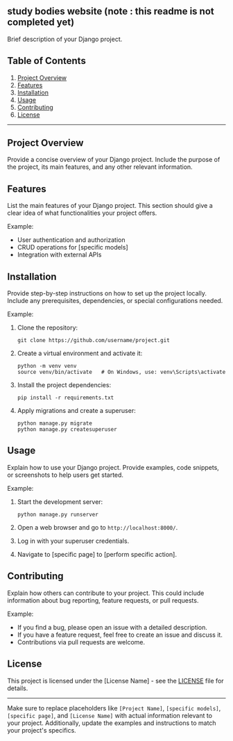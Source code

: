 ## study bodies website (note : this readme is not completed yet)

Brief description of your Django project.

## Table of Contents
1. [Project Overview](#project-overview)
2. [Features](#features)
3. [Installation](#installation)
4. [Usage](#usage)
5. [Contributing](#contributing)
6. [License](#license)

---

## Project Overview

Provide a concise overview of your Django project. Include the purpose of the project, its main features, and any other relevant information.

## Features

List the main features of your Django project. This section should give a clear idea of what functionalities your project offers.

Example:
- User authentication and authorization
- CRUD operations for [specific models]
- Integration with external APIs

## Installation

Provide step-by-step instructions on how to set up the project locally. Include any prerequisites, dependencies, or special configurations needed.

Example:

1. Clone the repository:
   ```
   git clone https://github.com/username/project.git
   ```

2. Create a virtual environment and activate it:
   ```
   python -m venv venv
   source venv/bin/activate   # On Windows, use: venv\Scripts\activate
   ```

3. Install the project dependencies:
   ```
   pip install -r requirements.txt
   ```

4. Apply migrations and create a superuser:
   ```
   python manage.py migrate
   python manage.py createsuperuser
   ```

## Usage

Explain how to use your Django project. Provide examples, code snippets, or screenshots to help users get started.

Example:

1. Start the development server:
   ```
   python manage.py runserver
   ```

2. Open a web browser and go to `http://localhost:8000/`.

3. Log in with your superuser credentials.

4. Navigate to [specific page] to [perform specific action].

## Contributing

Explain how others can contribute to your project. This could include information about bug reporting, feature requests, or pull requests.

Example:

- If you find a bug, please open an issue with a detailed description.
- If you have a feature request, feel free to create an issue and discuss it.
- Contributions via pull requests are welcome.

## License

This project is licensed under the [License Name] - see the [LICENSE](LICENSE) file for details.

---

Make sure to replace placeholders like `[Project Name]`, `[specific models]`, `[specific page]`, and `[License Name]` with actual information relevant to your project. Additionally, update the examples and instructions to match your project's specifics.
